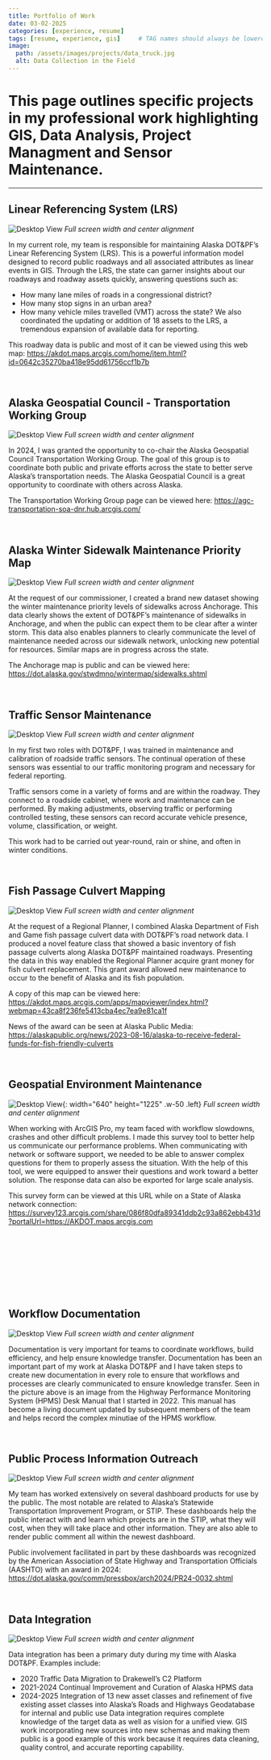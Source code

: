 ```yaml
---
title: Portfolio of Work
date: 03-02-2025
categories: [experience, resume]
tags: [resume, experience, gis]     # TAG names should always be lowercase
image:
  path: /assets/images/projects/data_truck.jpg
  alt: Data Collection in the Field
---
```


# This page outlines specific projects in my professional work highlighting GIS, Data Analysis, Project Managment and Sensor Maintenance.
---

## **Linear Referencing System (LRS)**
![Desktop View](/assets/images/projects/LRS.jpg)
_Full screen width and center alignment_

In my current role, my team is responsible for maintaining Alaska DOT&PF’s Linear Referencing System (LRS). This is a powerful information model designed to record public roadways and all associated attributes as linear events in GIS.
Through the LRS, the state can garner insights about our roadways and roadway assets quickly, answering questions such as:
-	How many lane miles of roads in a congressional district?
-	How many stop signs in an urban area? 
-	How many vehicle miles travelled (VMT) across the state?
We also coordinated the updating or addition of 18 assets to the LRS, a tremendous expansion of available data for reporting. 

This roadway data is public and most of it can be viewed using this web map:
https://akdot.maps.arcgis.com/home/item.html?id=0642c35270ba418e95dd61756ccf1b7b

<br>


## **Alaska Geospatial Council - Transportation Working Group**
![Desktop View](/assets/images/projects/Geocouncil%201.jpg)
_Full screen width and center alignment_

In 2024, I was granted the opportunity to co-chair the Alaska Geospatial Council Transportation Working Group. The goal of this group is to coordinate both public and private efforts across the state to better serve Alaska’s transportation needs.
The Alaska Geospatial Council is a great opportunity to coordinate with others across Alaska.

The Transportation Working Group page can be viewed here:
<https://agc-transportation-soa-dnr.hub.arcgis.com/>

<br>


## **Alaska Winter Sidewalk Maintenance Priority Map**
![Desktop View](/assets/images/projects/Winter%20Sidewalks%201.jpg)
_Full screen width and center alignment_

At the request of our commissioner, I created a brand new dataset showing the winter maintenance priority levels of sidewalks across Anchorage. This data clearly shows the extent of DOT&PF’s maintenance of sidewalks in Anchorage, and when the public can expect them to be clear after a winter storm.
This data also enables planners to clearly communicate the level of maintenance needed across our sidewalk network, unlocking new potential for resources. 
Similar maps are in progress across the state.

The Anchorage map is public and can be viewed here:
<https://dot.alaska.gov/stwdmno/wintermap/sidewalks.shtml>

<br>


## **Traffic Sensor Maintenance**
![Desktop View](/assets/images/projects/Cabinet.jpg)
_Full screen width and center alignment_

In my first two roles with DOT&PF, I was trained in maintenance and calibration of roadside traffic sensors. The continual operation of these sensors was essential to our traffic monitoring program and necessary for federal reporting. 

Traffic sensors come in a variety of forms and are within the roadway. They connect to a roadside cabinet, where work and maintenance can be performed. By making adjustments, observing traffic or performing controlled testing, these sensors can record accurate vehicle presence, volume, classification, or weight.

This work had to be carried out year-round, rain or shine, and often in winter conditions. 

<br>


## **Fish Passage Culvert Mapping**
![Desktop View](/assets/images/projects/Fish%20Passage%20Points%20w%20Routes.png)
_Full screen width and center alignment_

At the request of a Regional Planner, I combined Alaska Department of Fish and Game fish passage culvert data with DOT&PF’s road network data. I produced a novel feature class that showed a basic inventory of fish passage culverts along Alaska DOT&PF maintained roadways. 
Presenting the data in this way enabled the Regional Planner acquire grant money for fish culvert replacement. This grant award allowed new maintenance to occur to the benefit of Alaska and its fish population. 

A copy of this map can be viewed here: <https://akdot.maps.arcgis.com/apps/mapviewer/index.html?webmap=43ca8f236fe5413cba4ec7ea9e81ca1f>

News of the award can be seen at Alaska Public Media:
<https://alaskapublic.org/news/2023-08-16/alaska-to-receive-federal-funds-for-fish-friendly-culverts>

<br>


## **Geospatial Environment Maintenance**
![Desktop View](/assets/images/projects/Survey%20123.jpg){: width="640" height="1225" .w-50 .left}
_Full screen width and center alignment_

When working with ArcGIS Pro, my team faced with workflow slowdowns, crashes and other difficult problems. 
I made this survey tool to better help us communicate our performance problems. 
When communicating with network or software support, we needed to be able to answer complex questions for them to properly assess the situation. With the help of this tool, we were equipped to answer their questions and work toward a better solution. 
The response data can also be exported for large scale analysis. 

This survey form can be viewed at this URL while on a State of Alaska network connection: <https://survey123.arcgis.com/share/086f80dfa89341ddb2c93a862ebb431d?portalUrl=https://AKDOT.maps.arcgis.com>

<br>
<br>
<br>
<br>
<br>
<br>
<br>

## **Workflow Documentation**
![Desktop View](/assets/images/projects/HPMS%20Desk%20Manual%20Pic%201.jpg)
_Full screen width and center alignment_

Documentation is very important for teams to coordinate workflows, build efficiency, and help ensure knowledge transfer. Documentation has been an important part of my work at Alaska DOT&PF and I have taken steps to create new documentation in every role to ensure that workflows and processes are clearly communicated to ensure knowledge transfer. 
Seen in the picture above is an image from the Highway Performance Monitoring System (HPMS) Desk Manual that I started in 2022. This manual has become a living document updated by subsequent members of the team and helps record the complex minutiae of the HPMS workflow.  

<br>

## Public Process Information Outreach
![Desktop View](/assets/images/projects/STIP%20Dashboard%201%20AMD%202.jpg)
_Full screen width and center alignment_

My team has worked extensively on several dashboard products for use by the public. The most notable are related to Alaska’s Statewide Transportation Improvement Program, or STIP. 
These dashboards help the public interact with and learn which projects are in the STIP, what they will cost, when they will take place and other information. They are also able to render public comment all within the newest dashboard. 

Public involvement facilitated in part by these dashboards was recognized by the American Association of State Highway and Transportation Officials (AASHTO) with an award in 2024:
<https://dot.alaska.gov/comm/pressbox/arch2024/PR24-0032.shtml>

<br>


## Data Integration
![Desktop View](/assets/images/projects/data_intergration.jpg)
_Full screen width and center alignment_

Data integration has been a primary duty during my time with Alaska DOT&PF. 
Examples include:
-	2020 		Traffic Data Migration to Drakewell’s C2 Platform
-	2021-2024	Continual Improvement and Curation of Alaska HPMS data
-	2024-2025	Integration of 13 new asset classes and refinement of five existing asset classes into Alaska’s Roads and Highways Geodatabase for internal and public use
Data integration requires complete knowledge of the target data as well as vision for a unified view. GIS work incorporating new sources into new schemas and making them public is a good example of this work because it requires data cleaning, quality control, and accurate reporting capability. 

